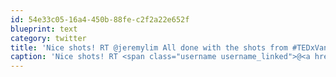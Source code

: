 ```yaml
---
id: 54e33c05-16a4-450b-88fe-c2f2a22e652f
blueprint: text
category: twitter
title: 'Nice shots! RT @jeremylim All done with the shots from #TEDxVan. 39 photos are yours to grab! http://ow.ly/3gnvr'
caption: 'Nice shots! RT <span class="username username_linked">@<a href="https://twitter.com/jeremylim" title="Jeremy Lim">jeremylim</a></span> All done with the shots from <span class="hashtag hashtag_local">#<a href="http://tweettemp.darylchymko.ca/?tag=tedxvan">TEDxVan</a>. 39 photos are yours to grab! http://ow.ly/3gnvr'
---
```

